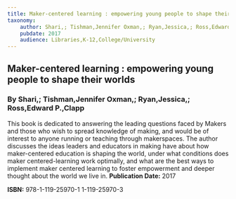```yaml
---
title: Maker-centered learning : empowering young people to shape their worlds
taxonomy:
	author: Shari,; Tishman,Jennifer Oxman,; Ryan,Jessica,; Ross,Edward P.,Clapp
	pubdate: 2017
	audience: Libraries,K-12,College/University
---
```

## Maker-centered learning : empowering young people to shape their worlds
### By Shari,; Tishman,Jennifer Oxman,; Ryan,Jessica,; Ross,Edward P.,Clapp

This book is dedicated  to answering the leading questions faced by Makers and those who wish to spread knowledge of making, and would be of interest to anyone running or teaching through makerspaces.  The author discusses the ideas leaders and educators in making have about how maker-centered education is shaping the world, under what conditions does maker centered-learning work optimally, and what are the best ways to implement maker centered learning to foster empowerment and deeper thought about the world we live in.
**Publication Date:** 2017

**ISBN:** 978-1-119-25970-1 1-119-25970-3